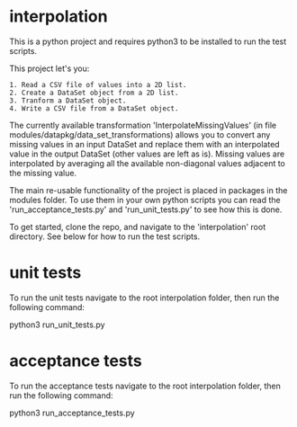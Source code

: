 # interpolation
This is a python project and requires python3 to be installed to run the test scripts.

This project let's you:

    1. Read a CSV file of values into a 2D list.
    2. Create a DataSet object from a 2D list.
    3. Tranform a DataSet object.
    4. Write a CSV file from a DataSet object.

The currently available transformation 'InterpolateMissingValues' (in file modules/datapkg/data_set_transformations) allows you to 
convert any missing values in an input DataSet and replace them with an interpolated value in the output DataSet (other values are left as is).
Missing values are interpolated by averaging all the available non-diagonal values adjacent to the missing value.

The main re-usable functionality of the project is placed in packages in the modules folder. 
To use them in your own python scripts you can read the 'run_acceptance_tests.py' and 'run_unit_tests.py' to see how this is done.

To get started, clone the repo, and navigate to the 'interpolation' root directory. See below for how to run the test scripts.

# unit tests
To run the unit tests navigate to the root interpolation folder, then run the following command:

python3 run_unit_tests.py

# acceptance tests
To run the acceptance tests navigate to the root interpolation folder, then run the following command:

python3 run_acceptance_tests.py